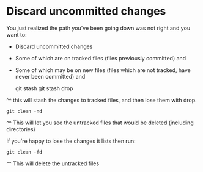 ﻿# Discard uncommitted changes

You just realized the  path you've been going down was not right and you want to:

* Discard uncommitted changes
* Some of which are on tracked files (files previously committed) and
* Some of which may be on new files (files which are not tracked, have never been committed) and

	git stash
	git stash drop

^^ this will stash the changes to tracked files, and then lose them with drop.

	git clean -nd

^^ This will let you see the untracked files that would be deleted (including directories)

If you're happy to lose the changes it lists then run:

	git clean -fd

^^ This will delete the untracked files